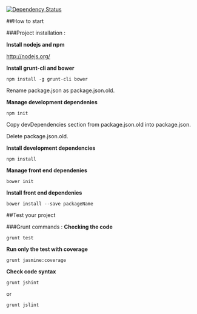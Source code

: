 [![Dependency Status](https://gemnasium.com/devoralive/js-base-project.svg)](https://gemnasium.com/devoralive/js-base-project)

##How to start

###Project installation :

**Install nodejs and npm**

http://nodejs.org/


**Install grunt-cli and bower**

```
npm install -g grunt-cli bower
```
Rename package.json as package.json.old.

**Manage development dependenies**
```
npm init
```
Copy devDependencies section from package.json.old into package.json.

Delete package.json.old.

**Install development dependencies**
```
npm install
```

**Manage front end dependenies**
```
bower init
```

**Install front end dependenies**
```
bower install --save packageName
```

##Test your project

###Grunt commands :
**Checking the code**
```
grunt test
```
**Run only the test with coverage**
```
grunt jasmine:coverage
```
**Check code syntax**
```
grunt jshint
```
or
```
grunt jslint
```
